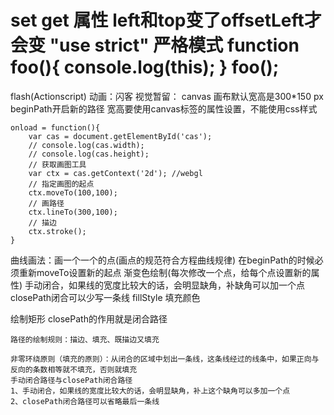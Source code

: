 set get 属性
left和top变了offsetLeft才会变
"use strict" 严格模式 
function foo(){
    console.log(this);
}
foo();
=============================================
flash(Actionscript) 动画：闪客
视觉暂留：
canvas 画布默认宽高是300*150 px
beginPath开启新的路径
宽高要使用canvas标签的属性设置，不能使用css样式
  
    onload = function(){
        var cas = document.getElementById('cas');
        // console.log(cas.width);
        // console.log(cas.height);
        // 获取画图工具
        var ctx = cas.getContext('2d'); //webgl
        // 指定画图的起点
        ctx.moveTo(100,100);
        // 画路径
        ctx.lineTo(300,100);
        // 描边
        ctx.stroke();
    }

曲线画法：画一个一个的点(画点的规范符合方程曲线规律)
在beginPath的时候必须重新moveTo设置新的起点
渐变色绘制(每次修改一个点，给每个点设置新的属性)
 手动闭合，如果线的宽度比较大的话，会明显缺角，补缺角可以加一个点 closePath闭合可以少写一条线
fillStyle 填充颜色

绘制矩形
    closePath的作用就是闭合路径

    路径的绘制规则：描边、填充、既描边又填充

    非零环绕原则（填充的原则）：从闭合的区域中划出一条线，这条线经过的线条中，如果正向与反向的条数相等就不填充，否则就填充
    手动闭合路径与closePath闭合路径
    1、手动闭合，如果线的宽度比较大的话，会明显缺角，补上这个缺角可以多加一个点
    2、closePath闭合路径可以省略最后一条线
